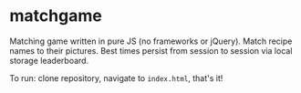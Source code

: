 # matchgame
Matching game written in pure JS (no frameworks or jQuery). Match recipe names to their pictures. Best times persist from session to session via local storage leaderboard. 

To run: clone repository, navigate to `index.html`, that's it!
